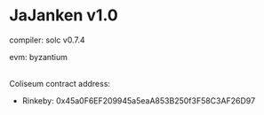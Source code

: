 # JaJanken v1.0

compiler: solc v0.7.4

evm: byzantium
<br />
<br />

Coliseum contract address:

- Rinkeby: 0x45a0F6EF209945a5eaA853B250f3F58C3AF26D97

